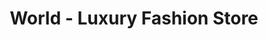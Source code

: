 ---
title: "World - Luxury Fashion Store"
url: /koblenz/world-luxury-fashion-store/
shop: Kleidung
---